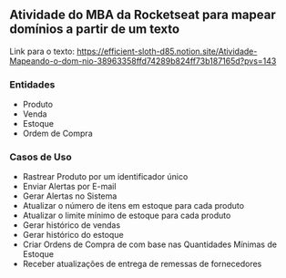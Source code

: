 ## Atividade do MBA da Rocketseat para mapear domínios a partir de um texto

Link para o texto: https://efficient-sloth-d85.notion.site/Atividade-Mapeando-o-dom-nio-38963358ffd74289b824ff73b187165d?pvs=143

### Entidades

- Produto
- Venda
- Estoque
- Ordem de Compra

### Casos de Uso

- Rastrear Produto por um identificador único
- Enviar Alertas por E-mail
- Gerar Alertas no Sistema
- Atualizar o número de itens em estoque para cada produto
- Atualizar o limite mínimo de estoque para cada produto
- Gerar histórico de vendas
- Gerar histórico do estoque
- Criar Ordens de Compra de com base nas Quantidades Mínimas de Estoque
- Receber atualizações de entrega de remessas de fornecedores


